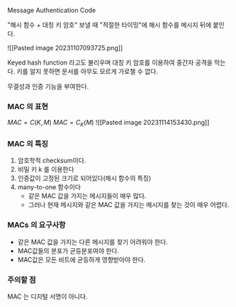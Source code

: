 Message Authentication Code

"해시 함수 + 대칭 키 암호"
보낼 때 "적절한 타이밍"에 해시 함수를 메시지 뒤에 붙인다.

![[Pasted image 20231107093725.png]]

Keyed hash function 라고도 불리우며
대칭 키 암호를 이용하여 중간자 공격을 막는다.
키를 알지 못하면 문서를 아무도 모르게 가로챌 수 없다.

무결성과 인증 기능을 부여한다.

### MAC 의 표현
$MAC = C(K, M)$
$MAC = C_K(M)$
![[Pasted image 20231114153430.png]]


### MAC 의 특징
1) 암호학적 checksum이다.
2) 비밀 키 k 를 이용한다
3) 인증값이 고정된 크기로 되어있다(해시 함수의 특징)
4) many-to-one 함수이다
   - 같은 MAC 값을 가지는 메시지들이 매우 많다.
   - 그러나 현재 메시지와 같은 MAC 값을 가지는 메시지를 찾는 것이 매우 어렵다.

### MACs 의 요구사항
- 같은 MAC 값을 가지는 다른 메시지를 찾기 어려워야 한다.
- MAC값들의 분포가 균등분포여야 한다.
- MAC값은 모든 비트에 균등하게 영향받아야 한다.
### 주의할 점
MAC 는 디지털 서명이 아니다.